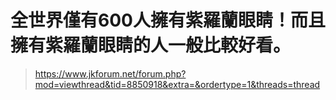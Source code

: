 # 全世界僅有600人擁有紫羅蘭眼睛！而且擁有紫羅蘭眼睛的人一般比較好看。
> https://www.jkforum.net/forum.php?mod=viewthread&tid=8850918&extra=&ordertype=1&threads=thread
